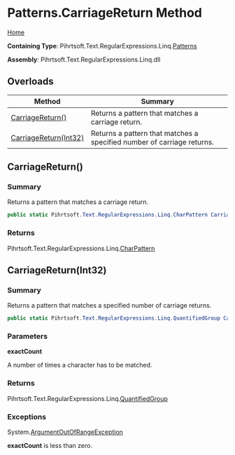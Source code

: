 # Patterns\.CarriageReturn Method

[Home](../../../../../../README.md)

**Containing Type**: Pihrtsoft\.Text\.RegularExpressions\.Linq\.[Patterns](../README.md)

**Assembly**: Pihrtsoft\.Text\.RegularExpressions\.Linq\.dll

## Overloads

| Method | Summary |
| ------ | ------- |
| [CarriageReturn()](#Pihrtsoft_Text_RegularExpressions_Linq_Patterns_CarriageReturn) | Returns a pattern that matches a carriage return\. |
| [CarriageReturn(Int32)](#Pihrtsoft_Text_RegularExpressions_Linq_Patterns_CarriageReturn_System_Int32_) | Returns a pattern that matches a specified number of carriage returns\. |

## CarriageReturn\(\) <a name="Pihrtsoft_Text_RegularExpressions_Linq_Patterns_CarriageReturn"></a>

### Summary

Returns a pattern that matches a carriage return\.

```csharp
public static Pihrtsoft.Text.RegularExpressions.Linq.CharPattern CarriageReturn()
```

### Returns

Pihrtsoft\.Text\.RegularExpressions\.Linq\.[CharPattern](../../CharPattern/README.md)

## CarriageReturn\(Int32\) <a name="Pihrtsoft_Text_RegularExpressions_Linq_Patterns_CarriageReturn_System_Int32_"></a>

### Summary

Returns a pattern that matches a specified number of carriage returns\.

```csharp
public static Pihrtsoft.Text.RegularExpressions.Linq.QuantifiedGroup CarriageReturn(int exactCount)
```

### Parameters

**exactCount**

A number of times a character has to be matched\.

### Returns

Pihrtsoft\.Text\.RegularExpressions\.Linq\.[QuantifiedGroup](../../QuantifiedGroup/README.md)

### Exceptions

System\.[ArgumentOutOfRangeException](https://docs.microsoft.com/en-us/dotnet/api/system.argumentoutofrangeexception)

**exactCount** is less than zero\.

